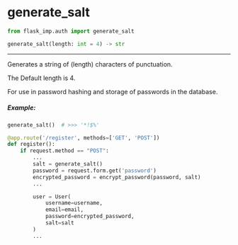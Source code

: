 # generate_salt

```python
from flask_imp.auth import generate_salt
```

```python
generate_salt(length: int = 4) -> str
```

---

Generates a string of (length) characters of punctuation.

The Default length is 4.

For use in password hashing and storage of passwords in the database.

##### Example:

```python
generate_salt()  # >>> '*!$%'
```

```python
@app.route('/register', methods=['GET', 'POST'])
def register():
    if request.method == "POST":
        ...
        salt = generate_salt()
        password = request.form.get('password')
        encrypted_password = encrypt_password(password, salt)
        ...

        user = User(
            username=username,
            email=email,
            password=encrypted_password,
            salt=salt
        )
        ...
```

